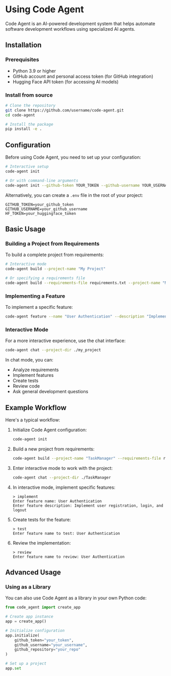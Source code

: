 # Using Code Agent

Code Agent is an AI-powered development system that helps automate software development workflows using specialized AI agents.

## Installation

### Prerequisites

- Python 3.9 or higher
- GitHub account and personal access token (for GitHub integration)
- Hugging Face API token (for accessing AI models)

### Install from source

```bash
# Clone the repository
git clone https://github.com/username/code-agent.git
cd code-agent

# Install the package
pip install -e .
```

## Configuration

Before using Code Agent, you need to set up your configuration:

```bash
# Interactive setup
code-agent init

# Or with command-line arguments
code-agent init --github-token YOUR_TOKEN --github-username YOUR_USERNAME --github-repo YOUR_REPO
```

Alternatively, you can create a `.env` file in the root of your project:

```
GITHUB_TOKEN=your_github_token
GITHUB_USERNAME=your_github_username
HF_TOKEN=your_huggingface_token
```

## Basic Usage

### Building a Project from Requirements

To build a complete project from requirements:

```bash
# Interactive mode
code-agent build --project-name "My Project"

# Or specifying a requirements file
code-agent build --requirements-file requirements.txt --project-name "My Project" --output-dir ./my_project
```

### Implementing a Feature

To implement a specific feature:

```bash
code-agent feature --name "User Authentication" --description "Implement user signup and login" --project-dir ./my_project --test --review
```

### Interactive Mode

For a more interactive experience, use the chat interface:

```bash
code-agent chat --project-dir ./my_project
```

In chat mode, you can:

- Analyze requirements
- Implement features
- Create tests
- Review code
- Ask general development questions

## Example Workflow

Here's a typical workflow:

1. Initialize Code Agent configuration:
   ```bash
   code-agent init
   ```

2. Build a new project from requirements:
   ```bash
   code-agent build --project-name "TaskManager" --requirements-file requirements.txt
   ```

3. Enter interactive mode to work with the project:
   ```bash
   code-agent chat --project-dir ./TaskManager
   ```

4. In interactive mode, implement specific features:
   ```
   > implement
   Enter feature name: User Authentication
   Enter feature description: Implement user registration, login, and logout
   ```

5. Create tests for the feature:
   ```
   > test
   Enter feature name to test: User Authentication
   ```

6. Review the implementation:
   ```
   > review
   Enter feature name to review: User Authentication
   ```

## Advanced Usage

### Using as a Library

You can also use Code Agent as a library in your own Python code:

```python
from code_agent import create_app

# Create app instance
app = create_app()

# Initialize configuration
app.initialize(
    github_token="your_token",
    github_username="your_username",
    github_repository="your_repo"
)

# Set up a project
app.set 
